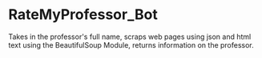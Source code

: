 # RateMyProfessor_Bot
Takes in the professor's full name, scraps web pages using json and html text using the BeautifulSoup Module, returns information on the professor. 
